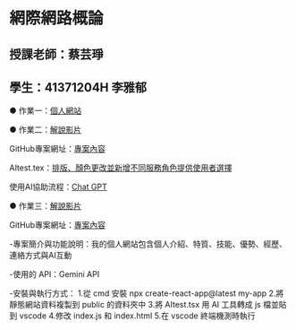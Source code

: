 # 網際網路概論
授課老師：蔡芸琤
-------------------------------------------------
學生：41371204H 李雅郁
-------------------------------------------------

 ● 作業一：[個人網站](https://41371204h.github.io/web/)

 ● 作業二：[解說影片](https://youtu.be/Z3GcsHOwKsI)

GitHub專案網址：[專案內容](https://github.com/41371204h/web/tree/main/my-app)
 
AItest.tex：[排版、顏色更改並新增不同服務角色提供使用者選擇](https://github.com/41371204h/web/blob/main/my-app/app/(tabs)/AItest.tsx)

使用AI協助流程：[Chat GPT](https://chatgpt.com/share/68edb059-3960-8013-94bf-40620d5ca1e0)

 ● 作業三：[解說影片](https://youtu.be/I2BTVdJ2sfM)
 
GitHub專案網址：[專案內容](https://github.com/41371204h/web/tree/main/my-app2)

-專案簡介與功能說明：我的個人網站包含個人介紹、特質、技能、優勢、經歷、連絡方式與AI互動

-使用的 API：Gemini API

-安裝與執行方式：
1.從 cmd 安裝 npx create-react-app@latest my-app
2.將靜態網站資料複製到 public 的資料夾中
3.將 AItest.tsx 用 AI 工具轉成 js 檔並貼到 vscode
4.修改 index.js 和 index.html
5.在 vscode 終端機測時執行
